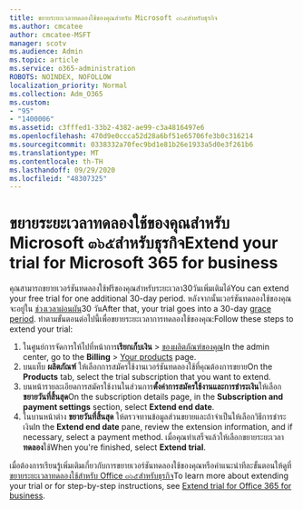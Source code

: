 ```yaml
---
title: ขยายระยะเวลาทดลองใช้ของคุณสำหรับ Microsoft ๓๖๕สำหรับธุรกิจ
ms.author: cmcatee
author: cmcatee-MSFT
manager: scotv
ms.audience: Admin
ms.topic: article
ms.service: o365-administration
ROBOTS: NOINDEX, NOFOLLOW
localization_priority: Normal
ms.collection: Adm_O365
ms.custom:
- "95"
- "1400006"
ms.assetid: c3fffed1-33b2-4382-ae99-c3a4816497e6
ms.openlocfilehash: 470d9e0ccca52d28a6bf51e65706fe3b0c316214
ms.sourcegitcommit: 0338332a70fec9bd1e81b26e1933a5d0e3f261b6
ms.translationtype: MT
ms.contentlocale: th-TH
ms.lasthandoff: 09/29/2020
ms.locfileid: "48307325"
---
```

# <a name="extend-your-trial-for-microsoft-365-for-business"></a><span data-ttu-id="44a64-102">ขยายระยะเวลาทดลองใช้ของคุณสำหรับ Microsoft ๓๖๕สำหรับธุรกิจ</span><span class="sxs-lookup"><span data-stu-id="44a64-102">Extend your trial for Microsoft 365 for business</span></span>

<span data-ttu-id="44a64-103">คุณสามารถขยายเวอร์ชันทดลองใช้ฟรีของคุณสำหรับระยะเวลา30วันเพิ่มเติมได้</span><span class="sxs-lookup"><span data-stu-id="44a64-103">You can extend your free trial for one additional 30-day period.</span></span> <span data-ttu-id="44a64-104">หลังจากนั้นเวอร์ชันทดลองใช้ของคุณจะอยู่ใน [ช่วงเวลาผ่อนผัน](https://docs.microsoft.com/alchemyinsights/grace-period-for-microsoft-365-free-trial)30 วัน</span><span class="sxs-lookup"><span data-stu-id="44a64-104">After that, your trial goes into a 30-day [grace period](https://docs.microsoft.com/alchemyinsights/grace-period-for-microsoft-365-free-trial).</span></span> <span data-ttu-id="44a64-105">ทำตามขั้นตอนต่อไปนี้เพื่อขยายระยะเวลาการทดลองใช้ของคุณ:</span><span class="sxs-lookup"><span data-stu-id="44a64-105">Follow these steps to extend your trial:</span></span>
  
1. <span data-ttu-id="44a64-106">ในศูนย์การจัดการให้ไปที่หน้าการ**เรียกเก็บเงิน** \> [ของผลิตภัณฑ์ของคุณ](https://go.microsoft.com/fwlink/p/?linkid=842054)</span><span class="sxs-lookup"><span data-stu-id="44a64-106">In the admin center, go to the **Billing** \> [Your products](https://go.microsoft.com/fwlink/p/?linkid=842054) page.</span></span>
2. <span data-ttu-id="44a64-107">บนแท็บ **ผลิตภัณฑ์** ให้เลือกการสมัครใช้งานเวอร์ชันทดลองใช้ที่คุณต้องการขยาย</span><span class="sxs-lookup"><span data-stu-id="44a64-107">On the **Products** tab, select the trial subscription that you want to extend.</span></span>
3. <span data-ttu-id="44a64-108">บนหน้ารายละเอียดการสมัครใช้งานในส่วนการ**ตั้งค่าการสมัครใช้งานและการชำระเงิน**ให้เลือก**ขยายวันที่สิ้นสุด**</span><span class="sxs-lookup"><span data-stu-id="44a64-108">On the subscription details page, in the **Subscription and payment settings** section, select **Extend end date**.</span></span>
4. <span data-ttu-id="44a64-109">ในบานหน้าต่าง **ขยายวันที่สิ้นสุด** ให้ตรวจทานข้อมูลส่วนขยายและถ้าจำเป็นให้เลือกวิธีการชำระเงิน</span><span class="sxs-lookup"><span data-stu-id="44a64-109">In the **Extend end date** pane, review the extension information, and if necessary, select a payment method.</span></span> <span data-ttu-id="44a64-110">เมื่อคุณทำเสร็จแล้วให้เลือกขยายระยะเวลา **ทดลอง**ใช้</span><span class="sxs-lookup"><span data-stu-id="44a64-110">When you're finished, select **Extend trial**.</span></span>

<span data-ttu-id="44a64-111">เมื่อต้องการเรียนรู้เพิ่มเติมเกี่ยวกับการขยายเวอร์ชันทดลองใช้ของคุณหรือคำแนะนำทีละขั้นตอนให้ดูที่[ขยายระยะเวลาทดลองใช้สำหรับ Office ๓๖๕สำหรับธุรกิจ](https://docs.microsoft.com/microsoft-365/commerce/extend-your-trial)</span><span class="sxs-lookup"><span data-stu-id="44a64-111">To learn more about extending your trial or for step-by-step instructions, see [Extend trial for Office 365 for business](https://docs.microsoft.com/microsoft-365/commerce/extend-your-trial).</span></span>